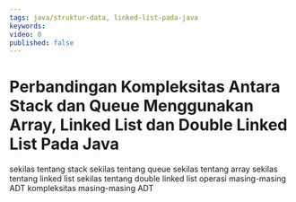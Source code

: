 ```yaml
---
tags: java/struktur-data, linked-list-pada-java
keywords: 
video: 0
published: false
---
```

# Perbandingan Kompleksitas Antara Stack dan Queue Menggunakan Array, Linked List dan Double Linked List Pada Java

sekilas tentang stack
sekilas tentang queue
sekilas tentang array
sekilas tentang linked list
sekilas tentang double linked list
operasi masing-masing ADT
kompleksitas masing-masing ADT
